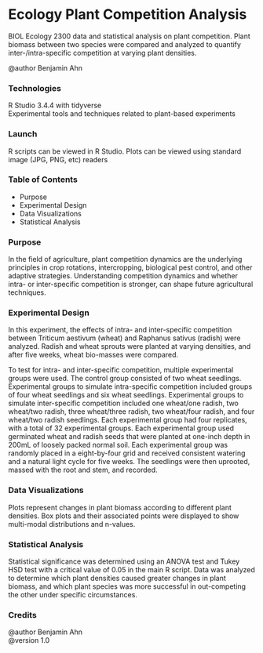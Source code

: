# Ecology Plant Competition Analysis
BIOL Ecology 2300 data and statistical analysis on plant competition. Plant biomass between two species were compared and analyzed to quantify inter-/intra-specific competition at varying plant densities.  

@author Benjamin Ahn

### Technologies
R Studio 3.4.4 with tidyverse  
Experimental tools and techniques related to plant-based experiments

### Launch
R scripts can be viewed in R Studio. Plots can be viewed using standard image (JPG, PNG, etc) readers

### Table of Contents
* Purpose
* Experimental Design
* Data Visualizations
* Statistical Analysis

### Purpose
In the field of agriculture, plant competition dynamics are the underlying principles in crop rotations, intercropping, biological pest control, and other adaptive strategies. Understanding competition dynamics and whether intra- or inter-specific competition is stronger, can shape future agricultural techniques.

### Experimental Design
In this experiment, the effects of intra- and inter-specific competition between Triticum aestivum (wheat) and Raphanus sativus (radish) were analyzed. Radish and wheat sprouts were planted at varying densities, and after five weeks, wheat bio-masses were compared. 

To test for intra- and inter-specific competition, multiple experimental groups were used. The control group consisted of two wheat seedlings. Experimental groups to simulate intra-specific competition included groups of four wheat seedlings and six wheat seedlings. Experimental groups to simulate inter-specific competition included one wheat/one radish, two wheat/two radish, three wheat/three radish, two wheat/four radish, and four wheat/two radish seedlings. Each experimental group had four replicates, with a total of 32 experimental groups. Each experimental group used germinated wheat and radish seeds that were planted at one-inch depth in 200mL of loosely packed normal soil. Each experimental group was randomly placed in a eight-by-four grid and received consistent watering and a natural light cycle for five weeks. The seedlings were then uprooted, massed with the root and stem, and recorded. 

### Data Visualizations
Plots represent changes in plant biomass according to different plant densities. Box plots and their associated points were displayed to show multi-modal distributions and n-values.

### Statistical Analysis
Statistical significance was determined using an ANOVA test and Tukey HSD test with a critical value of 0.05 in the main R script. Data was analyzed to determine which plant densities caused greater changes in plant biomass, and which plant species was more successful in out-competing the other under specific circumstances.

### Credits
@author Benjamin Ahn  
@version 1.0  
